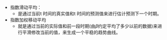 - 指数滑动平均：
	- 是通过当前t 时间的真实值和t 时间的预测值来进行估计预测下一个时期。
- 指数加权移动平均
	- 就是通过当前的实际值和前一段时期(由$\beta$约定平均了多少以前的数据)来进行平滑修改当前的值，来生成一个平稳的趋势曲线。